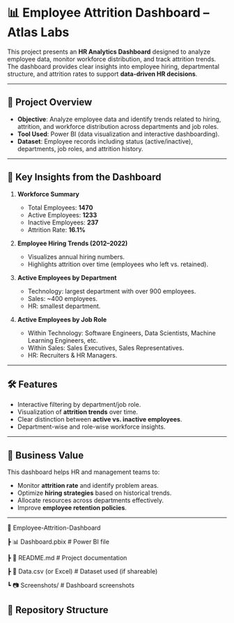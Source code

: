 # 📊 Employee Attrition Dashboard – Atlas Labs  

This project presents an **HR Analytics Dashboard** designed to analyze employee data, monitor workforce distribution, and track attrition trends. The dashboard provides clear insights into employee hiring, departmental structure, and attrition rates to support **data-driven HR decisions**.  

---

## 🚀 Project Overview  

- **Objective**: Analyze employee data and identify trends related to hiring, attrition, and workforce distribution across departments and job roles.  
- **Tool Used**: Power BI (data visualization and interactive dashboarding).  
- **Dataset**: Employee records including status (active/inactive), departments, job roles, and attrition history.  

---

## 📌 Key Insights from the Dashboard  

1. **Workforce Summary**  
   - Total Employees: **1470**  
   - Active Employees: **1233**  
   - Inactive Employees: **237**  
   - Attrition Rate: **16.1%**  

2. **Employee Hiring Trends (2012–2022)**  
   - Visualizes annual hiring numbers.  
   - Highlights attrition over time (employees who left vs. retained).  

3. **Active Employees by Department**  
   - Technology: largest department with over 900 employees.  
   - Sales: ~400 employees.  
   - HR: smallest department.  

4. **Active Employees by Job Role**  
   - Within Technology: Software Engineers, Data Scientists, Machine Learning Engineers, etc.  
   - Within Sales: Sales Executives, Sales Representatives.  
   - HR: Recruiters & HR Managers.  

---

## 🛠️ Features  

- Interactive filtering by department/job role.  
- Visualization of **attrition trends** over time.  
- Clear distinction between **active vs. inactive employees**.  
- Department-wise and role-wise workforce insights.  

---

## 🎯 Business Value  

This dashboard helps HR and management teams to:  
- Monitor **attrition rate** and identify problem areas.  
- Optimize **hiring strategies** based on historical trends.  
- Allocate resources across departments effectively.  
- Improve **employee retention policies**.  

---
📁 Employee-Attrition-Dashboard

┣ 📊 Dashboard.pbix # Power BI file

┣ 📄 README.md # Project documentation

┣ 📑 Data.csv (or Excel) # Dataset used (if shareable)

┗ 📷 Screenshots/ # Dashboard screenshots

## 📂 Repository Structure  

